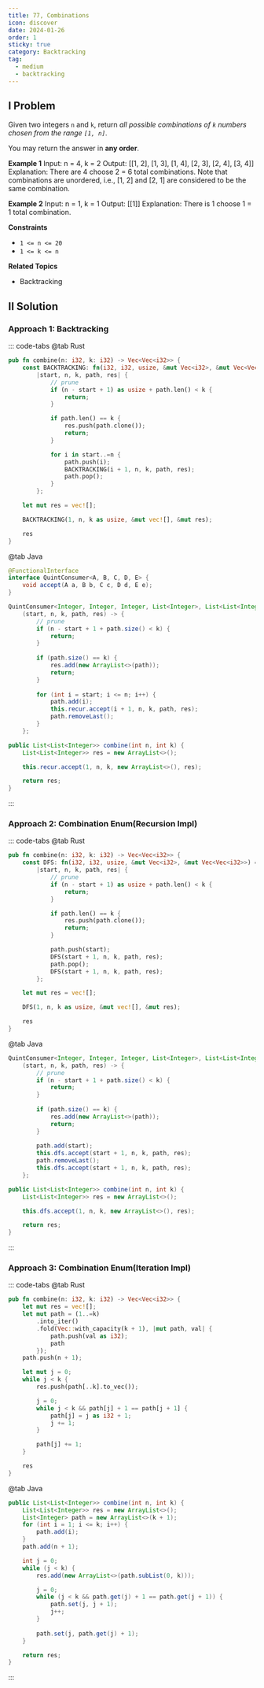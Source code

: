 ```yaml
---
title: 77, Combinations
icon: discover
date: 2024-01-26
order: 1
sticky: true
category: Backtracking
tag: 
  - medium
  - backtracking
---
```


## I Problem
Given two integers `n` and `k`, return *all possible combinations of `k` numbers chosen from the range `[1, n]`*.

You may return the answer in **any order**.

**Example 1**
Input: n = 4, k = 2
Output: [[1, 2], [1, 3], [1, 4], [2, 3], [2, 4], [3, 4]]
Explanation: There are 4 choose 2 = 6 total combinations.
Note that combinations are unordered, i.e., [1, 2] and [2, 1] are considered to be the same combination.

**Example 2**
Input: n = 1, k = 1
Output: [[1]]
Explanation: There is 1 choose 1 = 1 total combination.

**Constraints**
- `1 <= n <= 20`
- `1 <= k <= n`

**Related Topics**
- Backtracking


## II Solution
### Approach 1: Backtracking
::: code-tabs
@tab Rust
```rust
pub fn combine(n: i32, k: i32) -> Vec<Vec<i32>> {
    const BACKTRACKING: fn(i32, i32, usize, &mut Vec<i32>, &mut Vec<Vec<i32>>) =
        |start, n, k, path, res| {
            // prune
            if (n - start + 1) as usize + path.len() < k {
                return;
            }

            if path.len() == k {
                res.push(path.clone());
                return;
            }

            for i in start..=n {
                path.push(i);
                BACKTRACKING(i + 1, n, k, path, res);
                path.pop();
            }
        };

    let mut res = vec![];

    BACKTRACKING(1, n, k as usize, &mut vec![], &mut res);

    res
}
```

@tab Java
```java
@FunctionalInterface
interface QuintConsumer<A, B, C, D, E> {
    void accept(A a, B b, C c, D d, E e);
}

QuintConsumer<Integer, Integer, Integer, List<Integer>, List<List<Integer>>> recur = 
    (start, n, k, path, res) -> {
        // prune
        if (n - start + 1 + path.size() < k) {
            return;
        }
    
        if (path.size() == k) {
            res.add(new ArrayList<>(path));
            return;
        }
    
        for (int i = start; i <= n; i++) {
            path.add(i);
            this.recur.accept(i + 1, n, k, path, res);
            path.removeLast();
        }
    };

public List<List<Integer>> combine(int n, int k) {
    List<List<Integer>> res = new ArrayList<>();

    this.recur.accept(1, n, k, new ArrayList<>(), res);

    return res;
}
```
:::

### Approach 2: Combination Enum(Recursion Impl)
::: code-tabs
@tab Rust
```rust
pub fn combine(n: i32, k: i32) -> Vec<Vec<i32>> {
    const DFS: fn(i32, i32, usize, &mut Vec<i32>, &mut Vec<Vec<i32>>) =
        |start, n, k, path, res| {
            // prune
            if (n - start + 1) as usize + path.len() < k {
                return;
            }

            if path.len() == k {
                res.push(path.clone());
                return;
            }

            path.push(start);
            DFS(start + 1, n, k, path, res);
            path.pop();
            DFS(start + 1, n, k, path, res);
        };

    let mut res = vec![];

    DFS(1, n, k as usize, &mut vec![], &mut res);

    res
}
```

@tab Java
```java
QuintConsumer<Integer, Integer, Integer, List<Integer>, List<List<Integer>>> dfs = 
    (start, n, k, path, res) -> {
        // prune
        if (n - start + 1 + path.size() < k) {
            return;
        }
    
        if (path.size() == k) {
            res.add(new ArrayList<>(path));
            return;
        }
    
        path.add(start);
        this.dfs.accept(start + 1, n, k, path, res);
        path.removeLast();
        this.dfs.accept(start + 1, n, k, path, res);
    };

public List<List<Integer>> combine(int n, int k) {
    List<List<Integer>> res = new ArrayList<>();

    this.dfs.accept(1, n, k, new ArrayList<>(), res);

    return res;
}
```
:::

### Approach 3: Combination Enum(Iteration Impl)
::: code-tabs
@tab Rust
```rust
pub fn combine(n: i32, k: i32) -> Vec<Vec<i32>> {
    let mut res = vec![];
    let mut path = (1..=k)
        .into_iter()
        .fold(Vec::with_capacity(k + 1), |mut path, val| {
            path.push(val as i32);
            path
        });
    path.push(n + 1);

    let mut j = 0;
    while j < k {
        res.push(path[..k].to_vec());

        j = 0;
        while j < k && path[j] + 1 == path[j + 1] {
            path[j] = j as i32 + 1;
            j += 1;
        }

        path[j] += 1;
    }

    res
}
```

@tab Java
```java
public List<List<Integer>> combine(int n, int k) {
    List<List<Integer>> res = new ArrayList<>();
    List<Integer> path = new ArrayList<>(k + 1);
    for (int i = 1; i <= k; i++) {
        path.add(i);
    }
    path.add(n + 1);

    int j = 0;
    while (j < k) {
        res.add(new ArrayList<>(path.subList(0, k)));

        j = 0;
        while (j < k && path.get(j) + 1 == path.get(j + 1)) {
            path.set(j, j + 1);
            j++;
        }
        
        path.set(j, path.get(j) + 1);
    }

    return res;
}
```
:::
